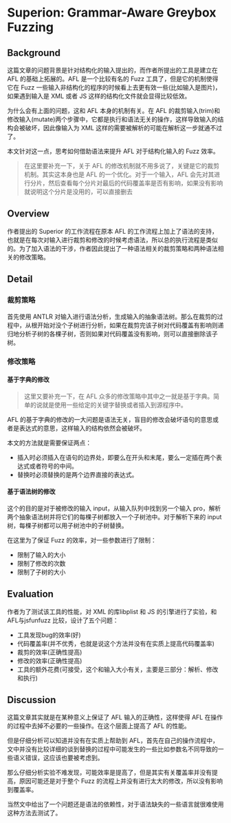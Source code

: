 # Superion: Grammar-Aware Greybox Fuzzing

## Background

这篇文章的问题背景是针对结构化的输入提出的，而作者所提出的工具是建立在 AFL 的基础上拓展的。AFL 是一个比较有名的 Fuzz 工具了，但是它的机制使得它在 Fuzz 一些输入非结构化的程序的时候看上去更有效一些(比如输入是图片)，如果遇到输入是 XML 或者 JS 这样的结构化文件就会显得比较低效。

为什么会有上面的问题，这和 AFL 本身的机制有关。在 AFL 的裁剪输入(trim)和修改输入(mutate)两个步骤中，它都是执行和语法无关的操作，这样导致输入的结构会被破坏，因此像输入为 XML 这样的需要被解析的可能在解析这一步就通不过了。

本文针对这一点，思考如何借助语法来提升 AFL 对于结构化输入的 Fuzz 效率。

> 在这里要补充一下，关于 AFL 的修改机制就不用多说了，关键是它的裁剪机制。其实这本身也是 AFL 的一个优化。对于一个输入，AFL 会先对其进行分片，然后查看每个分片对最后的代码覆盖率是否有影响，如果没有影响就说明这个分片是没用的，可以直接删去

## Overview

作者提出的 Superior 的工作流程在原本 AFL 的工作流程上加上了语法的支持，也就是在每次对输入进行裁剪和修改的时候考虑语法，所以总的执行流程是类似的。为了加入语法的干涉，作者因此提出了一种语法相关的裁剪策略和两种语法相关的修改策略。

## Detail

### 裁剪策略

首先使用 ANTLR 对输入进行语法分析，生成输入的抽象语法树。那么在裁剪的过程中，从根开始对没个子树进行分析，如果在裁剪完该子树对代码覆盖有影响则递归地分析子树的各棵子树，否则如果对代码覆盖没有影响，则可以直接删除该子树。

### 修改策略

#### 基于字典的修改

> 这里又要补充一下，在 AFL 众多的修改策略中其中之一就是基于字典。简单的说就是使用一些给定的关键字替换或者插入到源程序中。

AFL 的基于字典的修改的一大问题是语法无关，盲目的修改会破坏语句的意思或者是表达式的意思，这样输入的结构依然会被破坏。

本文的方法就是需要保证两点：

* 插入时必须插入在语句的边界处，即要么在开头和末尾，要么一定插在两个表达式或者符号的中间。
* 替换时必须替换的是两个边界直接的表达式。

#### 基于语法树的修改

这个的目的是对于被修改的输入 input，从输入队列中找到另一个输入 pro，解析两个抽象语法树并将它们的每棵子树都放入一个子树池中。对于解析下来的 input 树，每棵子树都可以用子树池中的子树替换。

在这里为了保证 Fuzz 的效率，对一些参数进行了限制：

* 限制了输入的大小
* 限制了修改的次数
* 限制了子树的大小

## Evaluation

作者为了测试该工具的性能，对 XML 的库libplist 和 JS 的引擎进行了实验，和 AFL与jsfunfuzz 比较，设计了五个问题：

* 工具发现bug的效率(好)
* 代码覆盖率(并不优秀，也就是说这个方法并没有在实质上提高代码覆盖率)
* 裁剪的效率(正确性提高)
* 修改的效率(正确性提高)
* 工具的额外花费(可接受，这个和输入大小有关，主要是三部分：解析、修改和执行)

## Discussion

这篇文章其实就是在某种意义上保证了 AFL 输入的正确性，这样使得 AFL 在操作的过程中去掉不必要的一些操作。在这个层面上提高了 AFL 的性能。

但是仔细分析可以知道并没有在实质上帮助到 AFL，首先在自己的操作流程中，文中并没有比较详细的谈到替换的过程中可能发生的一些比如参数名不同导致的一些语义错误，这应该也要被考虑到。

那么仔细分析实验不难发现，可能效率是提高了，但是其实有关覆盖率并没有提高，原因可能还是对于整个 Fuzz 的流程上并没有进行太大的修改，所以没有影响到覆盖率。

当然文中给出了一个问题还是语法的依赖性，对于语法缺失的一些语言就很难使用这种方法去测试了。